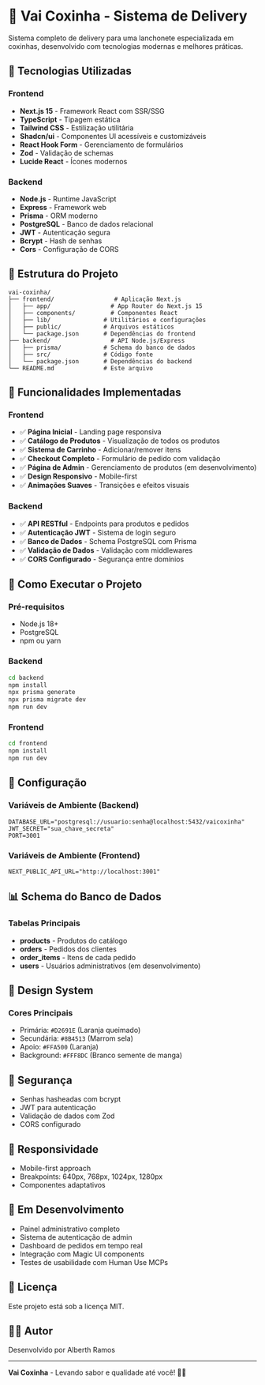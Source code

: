 # 🍗 Vai Coxinha - Sistema de Delivery

Sistema completo de delivery para uma lanchonete especializada em coxinhas, desenvolvido com tecnologias modernas e melhores práticas.

## 🚀 Tecnologias Utilizadas

### Frontend
- **Next.js 15** - Framework React com SSR/SSG
- **TypeScript** - Tipagem estática
- **Tailwind CSS** - Estilização utilitária
- **Shadcn/ui** - Componentes UI acessíveis e customizáveis
- **React Hook Form** - Gerenciamento de formulários
- **Zod** - Validação de schemas
- **Lucide React** - Ícones modernos

### Backend
- **Node.js** - Runtime JavaScript
- **Express** - Framework web
- **Prisma** - ORM moderno
- **PostgreSQL** - Banco de dados relacional
- **JWT** - Autenticação segura
- **Bcrypt** - Hash de senhas
- **Cors** - Configuração de CORS

## 📁 Estrutura do Projeto

```
vai-coxinha/
├── frontend/                 # Aplicação Next.js
│   ├── app/                 # App Router do Next.js 15
│   ├── components/          # Componentes React
│   ├── lib/               # Utilitários e configurações
│   ├── public/            # Arquivos estáticos
│   └── package.json       # Dependências do frontend
├── backend/                 # API Node.js/Express
│   ├── prisma/            # Schema do banco de dados
│   ├── src/               # Código fonte
│   └── package.json       # Dependências do backend
└── README.md              # Este arquivo
```

## 🎯 Funcionalidades Implementadas

### Frontend
- ✅ **Página Inicial** - Landing page responsiva
- ✅ **Catálogo de Produtos** - Visualização de todos os produtos
- ✅ **Sistema de Carrinho** - Adicionar/remover itens
- ✅ **Checkout Completo** - Formulário de pedido com validação
- ✅ **Página de Admin** - Gerenciamento de produtos (em desenvolvimento)
- ✅ **Design Responsivo** - Mobile-first
- ✅ **Animações Suaves** - Transições e efeitos visuais

### Backend
- ✅ **API RESTful** - Endpoints para produtos e pedidos
- ✅ **Autenticação JWT** - Sistema de login seguro
- ✅ **Banco de Dados** - Schema PostgreSQL com Prisma
- ✅ **Validação de Dados** - Validação com middlewares
- ✅ **CORS Configurado** - Segurança entre domínios

## 🚀 Como Executar o Projeto

### Pré-requisitos
- Node.js 18+ 
- PostgreSQL
- npm ou yarn

### Backend
```bash
cd backend
npm install
npx prisma generate
npx prisma migrate dev
npm run dev
```

### Frontend
```bash
cd frontend
npm install
npm run dev
```

## 🔧 Configuração

### Variáveis de Ambiente (Backend)
```env
DATABASE_URL="postgresql://usuario:senha@localhost:5432/vaicoxinha"
JWT_SECRET="sua_chave_secreta"
PORT=3001
```

### Variáveis de Ambiente (Frontend)
```env
NEXT_PUBLIC_API_URL="http://localhost:3001"
```

## 📊 Schema do Banco de Dados

### Tabelas Principais
- **products** - Produtos do catálogo
- **orders** - Pedidos dos clientes
- **order_items** - Itens de cada pedido
- **users** - Usuários administrativos (em desenvolvimento)

## 🎨 Design System

### Cores Principais
- Primária: `#D2691E` (Laranja queimado)
- Secundária: `#8B4513` (Marrom sela)
- Apoio: `#FFA500` (Laranja)
- Background: `#FFF8DC` (Branco semente de manga)

## 🔐 Segurança
- Senhas hasheadas com bcrypt
- JWT para autenticação
- Validação de dados com Zod
- CORS configurado

## 📱 Responsividade
- Mobile-first approach
- Breakpoints: 640px, 768px, 1024px, 1280px
- Componentes adaptativos

## 🚧 Em Desenvolvimento
- Painel administrativo completo
- Sistema de autenticação de admin
- Dashboard de pedidos em tempo real
- Integração com Magic UI components
- Testes de usabilidade com Human Use MCPs

## 📄 Licença
Este projeto está sob a licença MIT.

## 👨‍💻 Autor
Desenvolvido por Alberth Ramos

---

**Vai Coxinha** - Levando sabor e qualidade até você! 🍗✨
